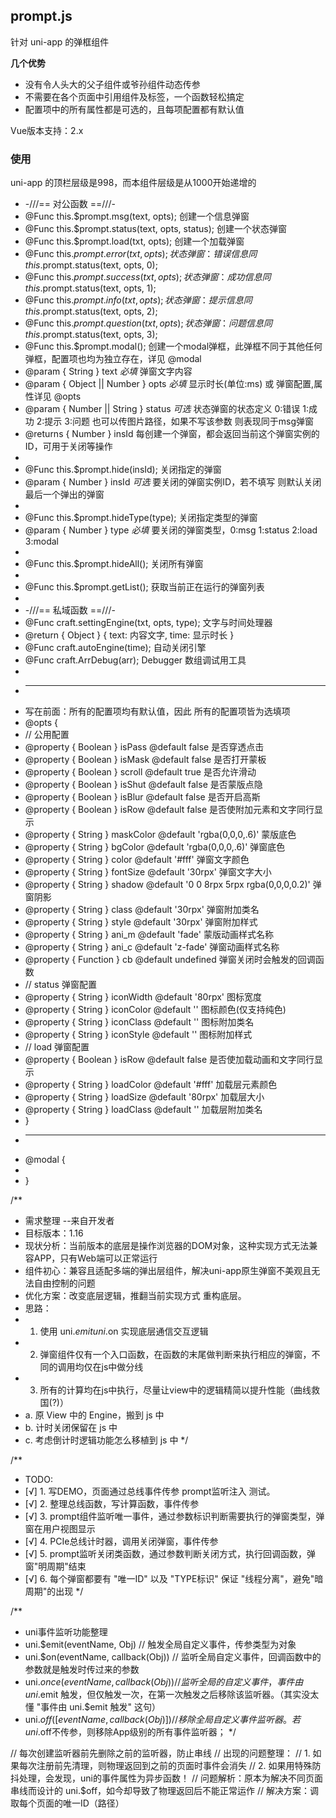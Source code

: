 ## prompt.js

针对 uni-app 的弹框组件

**几个优势**

* 没有令人头大的父子组件或爷孙组件动态传参
* 不需要在各个页面中引用组件及标签，一个函数轻松搞定
* 配置项中的所有属性都是可选的，且每项配置都有默认值

Vue版本支持：2.x

### 使用




uni-app 的顶栏层级是998，而本组件层级是从1000开始递增的

 * -///== 对公函数 ==///-
 * @Func    this.$prompt.msg(text, opts);             创建一个信息弹窗
 * @Func    this.$prompt.status(text, opts, status);  创建一个状态弹窗
 * @Func    this.$prompt.load(txt, opts);             创建一个加载弹窗
 * @Func    this.$prompt.error(txt, opts);            状态弹窗：错误信息 同this.$prompt.status(text, opts, 0);
 * @Func    this.$prompt.success(txt, opts);          状态弹窗：成功信息 同this.$prompt.status(text, opts, 1);
 * @Func    this.$prompt.info(txt, opts);             状态弹窗：提示信息 同this.$prompt.status(text, opts, 2);
 * @Func    this.$prompt.question(txt, opts);         状态弹窗：问题信息 同this.$prompt.status(text, opts, 3);
 * @Func    this.$prompt.modal();                     创建一个modal弹框，此弹框不同于其他任何弹框，配置项也均为独立存在，详见 @modal
 * @param   { String }            text                *必填* 弹窗文字内容
 * @param   { Object || Number }  opts                *必填* 显示时长(单位:ms) 或 弹窗配置,属性详见 @opts
 * @param   { Number || String }  status              *可选* 状态弹窗的状态定义 0:错误 1:成功 2:提示 3:问题 也可以传图片路径，如果不写该参数 则表现同于msg弹窗
 * @returns { Number }            insId               每创建一个弹窗，都会返回当前这个弹窗实例的ID，可用于关闭等操作
 *
 * @Func this.$prompt.hide(insId);                    关闭指定的弹窗
 * @param { Number } insId                            *可选* 要关闭的弹窗实例ID，若不填写 则默认关闭最后一个弹出的弹窗
 *
 * @Func this.$prompt.hideType(type);                 关闭指定类型的弹窗
 * @param { Number } type                             *必填* 要关闭的弹窗类型，0:msg 1:status 2:load 3:modal
 *
 * @Func this.$prompt.hideAll();                      关闭所有弹窗
 *
 * @Func this.$prompt.getList();                      获取当前正在运行的弹窗列表
 *
 * -///== 私域函数 ==///-
 * @Func craft.settingEngine(txt, opts, type);        文字与时间处理器
 * @return { Object }                                 { text: 内容文字, time: 显示时长 }
 * @Func craft.autoEngine(time);                      自动关闭引擎
 * @Func craft.ArrDebug(arr);                         Debugger 数组调试用工具
 *
 *   -   -   -   -   -   -   -   -   -
 * 写在前面：所有的配置项均有默认值，因此 所有的配置项皆为选填项
 * @opts {
 *  // 公用配置
 *    @property { Boolean } isPass    @default false            是否穿透点击
 *    @property { Boolean } isMask    @default false            是否打开蒙板
 *    @property { Boolean } scroll    @default true             是否允许滑动
 *    @property { Boolean } isShut    @default false            是否蒙版点隐
 *    @property { Boolean } isBlur    @default false            是否开启高斯
 *    @property { Boolean } isRow     @default false            是否使附加元素和文字同行显示
 *    @property { String }  maskColor @default 'rgba(0,0,0,.6)' 蒙版底色
 *    @property { String }  bgColor   @default 'rgba(0,0,0,.6)' 弹窗底色
 *    @property { String }  color     @default '#fff'           弹窗文字颜色
 *    @property { String }  fontSize  @default '30rpx'          弹窗文字大小
 *    @property { String }  shadow    @default '0 0 8rpx 5rpx rgba(0,0,0,0.2)'   弹窗阴影
 *    @property { String }  class     @default '30rpx'          弹窗附加类名
 *    @property { String }  style     @default '30rpx'          弹窗附加样式
 *    @property { String }  ani_m     @default 'fade'           蒙版动画样式名称
 *    @property { String }  ani_c     @default 'z-fade'         弹窗动画样式名称
 *    @property { Function }  cb      @default undefined        弹窗关闭时会触发的回调函数
 *  // status 弹窗配置
 *    @property { String } iconWidth  @default '80rpx'          图标宽度
 *    @property { String } iconColor  @default ''               图标颜色(仅支持纯色)
 *    @property { String } iconClass  @default ''               图标附加类名
 *    @property { String } iconStyle  @default ''               图标附加样式
 *  // load 弹窗配置
 *    @property { Boolean } isRow     @default false            是否使加载动画和文字同行显示
 *    @property { String } loadColor  @default '#fff'           加载层元素颜色
 *    @property { String } loadSize   @default '80rpx'          加载层大小
 *    @property { String } loadClass  @default ''               加载层附加类名
 * }
 *   -   -   -   -   -   -   -   -   -
 * @modal {
 *
 * }





/**
 * 需求整理   --来自开发者
 * 目标版本：1.16
 * 现状分析：当前版本的底层是操作浏览器的DOM对象，这种实现方式无法兼容APP，只有Web端可以正常运行
 * 组件初心：兼容且适配多端的弹出层组件，解决uni-app原生弹窗不美观且无法自由控制的问题
 * 优化方案：改变底层逻辑，推翻当前实现方式 重构底层。
 * 思路：
 *  1. 使用 uni.$emit uni.$on 实现底层通信交互逻辑
 *  2. 弹窗组件仅有一个入口函数，在函数的末尾做判断来执行相应的弹窗，不同的调用均仅在js中做分线
 *  3. 所有的计算均在js中执行，尽量让view中的逻辑精简以提升性能（曲线救国(?)）
 *    a. 原 View 中的 Engine，搬到 js 中
 *    b. 计时关闭保留在 js 中
 *    c. 考虑倒计时逻辑功能怎么移植到 js 中
 */

/**
 * TODO:
 * [√] 1. 写DEMO，页面通过总线事件传参 prompt监听注入 测试。
 * [√] 2. 整理总线函数，写计算函数，事件传参
 * [√] 3. prompt组件监听唯一事件，通过参数标识判断需要执行的弹窗类型，弹窗在用户视图显示
 * [√] 4. PCIe总线计时器，调用关闭弹窗，事件传参
 * [√] 5. prompt监听关闭类函数，通过参数判断关闭方式，执行回调函数，弹窗"明周期"结束
 * [√] 6. 每个弹窗都要有 "唯一ID" 以及 "TYPE标识" 保证 "线程分离"，避免"暗周期"的出现
 */

/**
 * uni事件监听功能整理
 * uni.$emit(eventName, Obj) // 触发全局自定义事件，传参类型为对象
 * uni.$on(eventName, callback(Obj)) // 监听全局自定义事件，回调函数中的参数就是触发时传过来的参数
 * uni.$once(eventName, callback(Obj)) // 监听全局的自定义事件，事件由 uni.$emit 触发，但仅触发一次，在第一次触发之后移除该监听器。（其实没太懂 "事件由 uni.$emit 触发" 这句）
 * uni.$off([eventName, callback(Obj)]) // 移除全局自定义事件监听器。若uni.$off不传参，则移除App级别的所有事件监听器；
 */


 // 每次创建监听器前先删除之前的监听器，防止串线
  // 出现的问题整理：
  // 1. 如果每次注册前先清理，则物理返回到之前的页面时事件会消失
  // 2. 如果用特殊防抖处理，会发现，uni的事件属性为异步函数！
  // 问题解析：原本为解决不同页面串线而设计的 uni.$off，如今却导致了物理返回后不能正常运作
  // 解决方案：调取每个页面的唯一ID（路径）